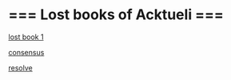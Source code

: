 # === Lost books of Acktueli ===

[lost book 1](./lost-books/lost-book-1)

[consensus](./lost-books/consensus)

[resolve](./lost-books/resolve)
